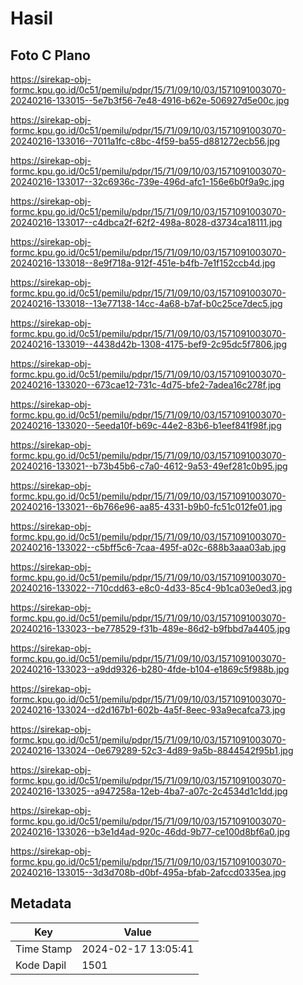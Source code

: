 # Hasil

## Foto C Plano

https://sirekap-obj-formc.kpu.go.id/0c51/pemilu/pdpr/15/71/09/10/03/1571091003070-20240216-133015--5e7b3f56-7e48-4916-b62e-506927d5e00c.jpg

https://sirekap-obj-formc.kpu.go.id/0c51/pemilu/pdpr/15/71/09/10/03/1571091003070-20240216-133016--7011a1fc-c8bc-4f59-ba55-d881272ecb56.jpg

https://sirekap-obj-formc.kpu.go.id/0c51/pemilu/pdpr/15/71/09/10/03/1571091003070-20240216-133017--32c6936c-739e-496d-afc1-156e6b0f9a9c.jpg

https://sirekap-obj-formc.kpu.go.id/0c51/pemilu/pdpr/15/71/09/10/03/1571091003070-20240216-133017--c4dbca2f-62f2-498a-8028-d3734ca18111.jpg

https://sirekap-obj-formc.kpu.go.id/0c51/pemilu/pdpr/15/71/09/10/03/1571091003070-20240216-133018--8e9f718a-912f-451e-b4fb-7e1f152ccb4d.jpg

https://sirekap-obj-formc.kpu.go.id/0c51/pemilu/pdpr/15/71/09/10/03/1571091003070-20240216-133018--13e77138-14cc-4a68-b7af-b0c25ce7dec5.jpg

https://sirekap-obj-formc.kpu.go.id/0c51/pemilu/pdpr/15/71/09/10/03/1571091003070-20240216-133019--4438d42b-1308-4175-bef9-2c95dc5f7806.jpg

https://sirekap-obj-formc.kpu.go.id/0c51/pemilu/pdpr/15/71/09/10/03/1571091003070-20240216-133020--673cae12-731c-4d75-bfe2-7adea16c278f.jpg

https://sirekap-obj-formc.kpu.go.id/0c51/pemilu/pdpr/15/71/09/10/03/1571091003070-20240216-133020--5eeda10f-b69c-44e2-83b6-b1eef841f98f.jpg

https://sirekap-obj-formc.kpu.go.id/0c51/pemilu/pdpr/15/71/09/10/03/1571091003070-20240216-133021--b73b45b6-c7a0-4612-9a53-49ef281c0b95.jpg

https://sirekap-obj-formc.kpu.go.id/0c51/pemilu/pdpr/15/71/09/10/03/1571091003070-20240216-133021--6b766e96-aa85-4331-b9b0-fc51c012fe01.jpg

https://sirekap-obj-formc.kpu.go.id/0c51/pemilu/pdpr/15/71/09/10/03/1571091003070-20240216-133022--c5bff5c6-7caa-495f-a02c-688b3aaa03ab.jpg

https://sirekap-obj-formc.kpu.go.id/0c51/pemilu/pdpr/15/71/09/10/03/1571091003070-20240216-133022--710cdd63-e8c0-4d33-85c4-9b1ca03e0ed3.jpg

https://sirekap-obj-formc.kpu.go.id/0c51/pemilu/pdpr/15/71/09/10/03/1571091003070-20240216-133023--be778529-f31b-489e-86d2-b9fbbd7a4405.jpg

https://sirekap-obj-formc.kpu.go.id/0c51/pemilu/pdpr/15/71/09/10/03/1571091003070-20240216-133023--a9dd9326-b280-4fde-b104-e1869c5f988b.jpg

https://sirekap-obj-formc.kpu.go.id/0c51/pemilu/pdpr/15/71/09/10/03/1571091003070-20240216-133024--d2d167b1-602b-4a5f-8eec-93a9ecafca73.jpg

https://sirekap-obj-formc.kpu.go.id/0c51/pemilu/pdpr/15/71/09/10/03/1571091003070-20240216-133024--0e679289-52c3-4d89-9a5b-8844542f95b1.jpg

https://sirekap-obj-formc.kpu.go.id/0c51/pemilu/pdpr/15/71/09/10/03/1571091003070-20240216-133025--a947258a-12eb-4ba7-a07c-2c4534d1c1dd.jpg

https://sirekap-obj-formc.kpu.go.id/0c51/pemilu/pdpr/15/71/09/10/03/1571091003070-20240216-133026--b3e1d4ad-920c-46dd-9b77-ce100d8bf6a0.jpg

https://sirekap-obj-formc.kpu.go.id/0c51/pemilu/pdpr/15/71/09/10/03/1571091003070-20240216-133015--3d3d708b-d0bf-495a-bfab-2afccd0335ea.jpg


## Metadata

| Key        | Value               |
| ---------- | ------------------- |
| Time Stamp | 2024-02-17 13:05:41 |
| Kode Dapil | 1501                |



